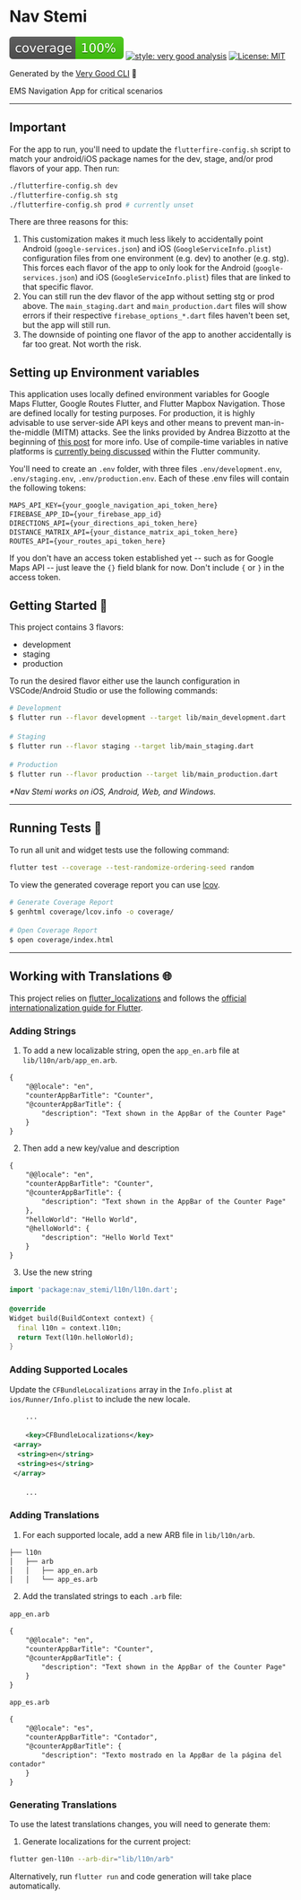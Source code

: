 # Nav Stemi

![coverage][coverage_badge]
[![style: very good analysis][very_good_analysis_badge]][very_good_analysis_link]
[![License: MIT][license_badge]][license_link]

Generated by the [Very Good CLI][very_good_cli_link] 🤖

EMS Navigation App for critical scenarios

---

## Important

For the app to run, you'll need to update the `flutterfire-config.sh` script to match your android/iOS package names for the dev, stage, and/or prod flavors of your app. Then run:

```sh
./flutterfire-config.sh dev
./flutterfire-config.sh stg
./flutterfire-config.sh prod # currently unset
```

There are three reasons for this:

1. This customization makes it much less likely to accidentally point Android (`google-services.json`) and iOS (`GoogleServiceInfo.plist`) configuration files from one environment (e.g. dev) to another (e.g. stg). This forces each flavor of the app to only look for the Android (`google-services.json`) and iOS (`GoogleServiceInfo.plist`) files that are linked to that specific flavor.
2. You can still run the dev flavor of the app without setting stg or prod above. The `main_staging.dart` and `main_production.dart` files will show errors if their respective `firebase_options_*.dart` files haven't been set, but the app will still run.
3. The downside of pointing one flavor of the app to another accidentally is far too great. Not worth the risk.

## Setting up Environment variables

This application uses locally defined environment variables for Google Maps Flutter, Google Routes Flutter, and Flutter Mapbox Navigation. Those are defined locally for testing purposes. For production, it is highly advisable to use server-side API keys and other means to prevent man-in-the-middle (MITM) attacks. See the links provided by Andrea Bizzotto at the beginning of [this post](https://codewithandrea.com/articles/flutter-api-keys-dart-define-env-files/) for more info. Use of compile-time variables in native platforms is [currently being discussed](https://github.com/flutter/flutter/issues/139289) within the Flutter community.

You'll need to create an `.env` folder, with three files `.env/development.env`, `.env/staging.env`, `.env/production.env`. Each of these .env files will contain the following tokens:

```text
MAPS_API_KEY={your_google_navigation_api_token_here}
FIREBASE_APP_ID={your_firebase_app_id}
DIRECTIONS_API={your_directions_api_token_here}
DISTANCE_MATRIX_API={your_distance_matrix_api_token_here}
ROUTES_API={your_routes_api_token_here}
```

If you don't have an access token established yet -- such as for Google Maps API -- just leave the `{}` field blank for now. Don't include `{` or `}` in the access token.

## Getting Started 🚀

This project contains 3 flavors:

- development
- staging
- production

To run the desired flavor either use the launch configuration in VSCode/Android Studio or use the following commands:

```sh
# Development
$ flutter run --flavor development --target lib/main_development.dart

# Staging
$ flutter run --flavor staging --target lib/main_staging.dart

# Production
$ flutter run --flavor production --target lib/main_production.dart
```

_\*Nav Stemi works on iOS, Android, Web, and Windows._

---

## Running Tests 🧪

To run all unit and widget tests use the following command:

```sh
flutter test --coverage --test-randomize-ordering-seed random
```

To view the generated coverage report you can use [lcov](https://github.com/linux-test-project/lcov).

```sh
# Generate Coverage Report
$ genhtml coverage/lcov.info -o coverage/

# Open Coverage Report
$ open coverage/index.html
```

---

## Working with Translations 🌐

This project relies on [flutter_localizations][flutter_localizations_link] and follows the [official internationalization guide for Flutter][internationalization_link].

### Adding Strings

1. To add a new localizable string, open the `app_en.arb` file at `lib/l10n/arb/app_en.arb`.

```arb
{
    "@@locale": "en",
    "counterAppBarTitle": "Counter",
    "@counterAppBarTitle": {
        "description": "Text shown in the AppBar of the Counter Page"
    }
}
```

2. Then add a new key/value and description

```arb
{
    "@@locale": "en",
    "counterAppBarTitle": "Counter",
    "@counterAppBarTitle": {
        "description": "Text shown in the AppBar of the Counter Page"
    },
    "helloWorld": "Hello World",
    "@helloWorld": {
        "description": "Hello World Text"
    }
}
```

3. Use the new string

```dart
import 'package:nav_stemi/l10n/l10n.dart';

@override
Widget build(BuildContext context) {
  final l10n = context.l10n;
  return Text(l10n.helloWorld);
}
```

### Adding Supported Locales

Update the `CFBundleLocalizations` array in the `Info.plist` at `ios/Runner/Info.plist` to include the new locale.

```xml
    ...

    <key>CFBundleLocalizations</key>
 <array>
  <string>en</string>
  <string>es</string>
 </array>

    ...
```

### Adding Translations

1. For each supported locale, add a new ARB file in `lib/l10n/arb`.

```
├── l10n
│   ├── arb
│   │   ├── app_en.arb
│   │   └── app_es.arb
```

2. Add the translated strings to each `.arb` file:

`app_en.arb`

```arb
{
    "@@locale": "en",
    "counterAppBarTitle": "Counter",
    "@counterAppBarTitle": {
        "description": "Text shown in the AppBar of the Counter Page"
    }
}
```

`app_es.arb`

```arb
{
    "@@locale": "es",
    "counterAppBarTitle": "Contador",
    "@counterAppBarTitle": {
        "description": "Texto mostrado en la AppBar de la página del contador"
    }
}
```

### Generating Translations

To use the latest translations changes, you will need to generate them:

1. Generate localizations for the current project:

```sh
flutter gen-l10n --arb-dir="lib/l10n/arb"
```

Alternatively, run `flutter run` and code generation will take place automatically.

[coverage_badge]: coverage_badge.svg
[flutter_localizations_link]: https://api.flutter.dev/flutter/flutter_localizations/flutter_localizations-library.html
[internationalization_link]: https://flutter.dev/docs/development/accessibility-and-localization/internationalization
[license_badge]: https://img.shields.io/badge/license-MIT-blue.svg
[license_link]: https://opensource.org/licenses/MIT
[very_good_analysis_badge]: https://img.shields.io/badge/style-very_good_analysis-B22C89.svg
[very_good_analysis_link]: https://pub.dev/packages/very_good_analysis
[very_good_cli_link]: https://github.com/VeryGoodOpenSource/very_good_cli
